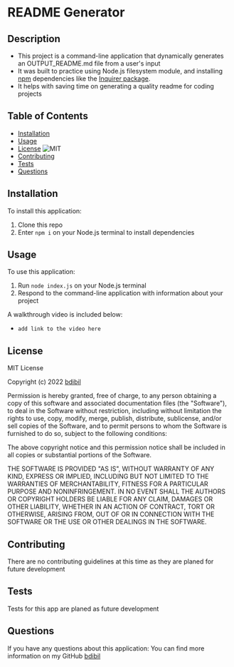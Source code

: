 # README Generator <README Generator>
  
## Description  
- This project is a command-line application that dynamically generates an OUTPUT_README.md file from a user's input 
- It was built to practice using Node.js filesystem module, and installing [npm](https://www.npmjs.com/) dependencies like the [Inquirer package](https://www.npmjs.com/package/inquirer). 
- It helps with saving time on generating a quality readme for coding projects 


## Table of Contents 
- [Installation](#installation)
- [Usage](#usage)
- [License](#license)  ![MIT](https://img.shields.io/apm/l/vim-mode)
- [Contributing](#contributing)
- [Tests](#Tests)
- [Questions](#Questions)

## Installation  
To install this application:
1. Clone this repo 
2. Enter `npm i` on your Node.js terminal to install dependencies

## Usage    
To use this application:
1. Run `node index.js` on your Node.js terminal
2. Respond to the command-line application with information about your project

A walkthrough video is included below: 
- `add link to the video here`


## License  
MIT License

Copyright (c) 2022 [bdibil](https://github.com/bdibil)

Permission is hereby granted, free of charge, to any person obtaining a copy
of this software and associated documentation files (the "Software"), to deal
in the Software without restriction, including without limitation the rights
to use, copy, modify, merge, publish, distribute, sublicense, and/or sell
copies of the Software, and to permit persons to whom the Software is
furnished to do so, subject to the following conditions:

The above copyright notice and this permission notice shall be included in all
copies or substantial portions of the Software.

THE SOFTWARE IS PROVIDED "AS IS", WITHOUT WARRANTY OF ANY KIND, EXPRESS OR
IMPLIED, INCLUDING BUT NOT LIMITED TO THE WARRANTIES OF MERCHANTABILITY,
FITNESS FOR A PARTICULAR PURPOSE AND NONINFRINGEMENT. IN NO EVENT SHALL THE
AUTHORS OR COPYRIGHT HOLDERS BE LIABLE FOR ANY CLAIM, DAMAGES OR OTHER
LIABILITY, WHETHER IN AN ACTION OF CONTRACT, TORT OR OTHERWISE, ARISING FROM,
OUT OF OR IN CONNECTION WITH THE SOFTWARE OR THE USE OR OTHER DEALINGS IN THE
SOFTWARE.


## Contributing  
There are no contributing guidelines at this time as they are planed for future development


## Tests     
Tests for this app are planed as future development


## Questions 
If you have any questions about this application:
You can find more information on my GitHub [bdibil](https://github.com/bdibil)

